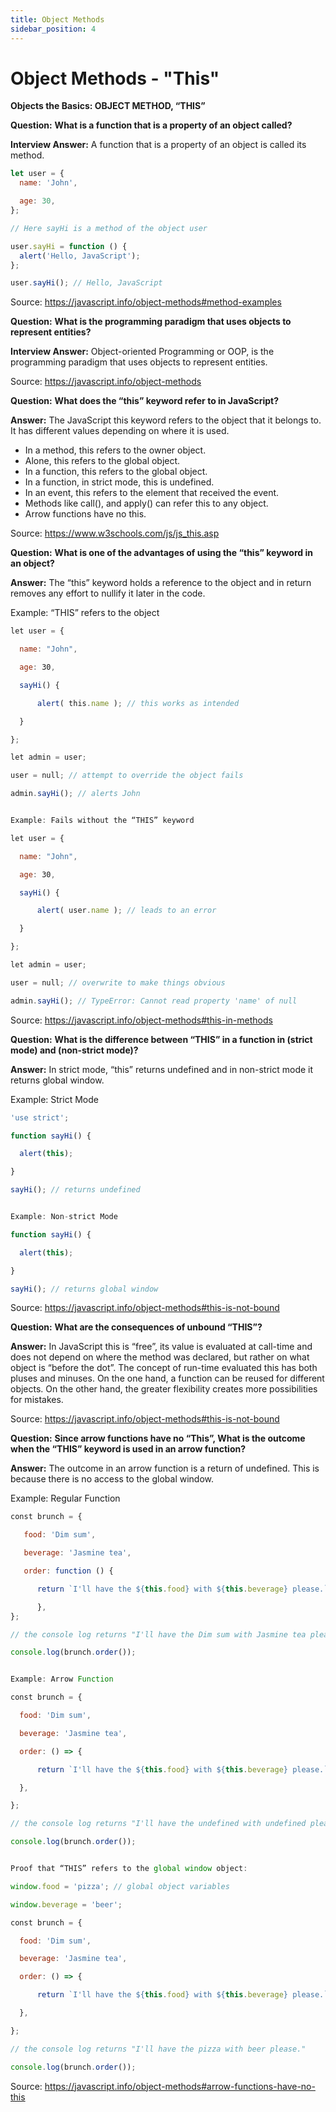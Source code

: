 ```yaml
---
title: Object Methods
sidebar_position: 4
---
```


# Object Methods - "This"

**Objects the Basics: OBJECT METHOD, “THIS”**

**Question:** **What is a function that is a property of an object called?**

**Interview Answer:** A function that is a property of an object is called its method.

```js
let user = {
  name: 'John',

  age: 30,
};

// Here sayHi is a method of the object user

user.sayHi = function () {
  alert('Hello, JavaScript');
};

user.sayHi(); // Hello, JavaScript
```

Source: <https://javascript.info/object-methods#method-examples>

**Question:** **What is the programming paradigm that uses objects to represent entities?**

**Interview Answer:** Object-oriented Programming or OOP, is the programming paradigm that uses objects to represent entities.

Source: <https://javascript.info/object-methods>

**Question:** **What does the “this” keyword refer to in JavaScript?**

**Answer:** The JavaScript this keyword refers to the object that it belongs to. It has different values depending on where it is used.

- In a method, this refers to the owner object.
- Alone, this refers to the global object.
- In a function, this refers to the global object.
- In a function, in strict mode, this is undefined.
- In an event, this refers to the element that received the event.
- Methods like call(), and apply() can refer this to any object.
- Arrow functions have no this.

Source: <https://www.w3schools.com/js/js_this.asp>

**Question:** **What is one of the advantages of using the “this” keyword in an object?**

**Answer:** The “this” keyword holds a reference to the object and in return removes any effort to nullify it later in the code.

Example: “THIS” refers to the object

```js
let user = {

  name: "John",

  age: 30,

  sayHi() {

      alert( this.name ); // this works as intended

  }

};

let admin = user;

user = null; // attempt to override the object fails

admin.sayHi(); // alerts John


Example: Fails without the “THIS” keyword

let user = {

  name: "John",

  age: 30,

  sayHi() {

      alert( user.name ); // leads to an error

  }

};

let admin = user;

user = null; // overwrite to make things obvious

admin.sayHi(); // TypeError: Cannot read property 'name' of null

```

Source: <https://javascript.info/object-methods#this-in-methods>

**Question:** **What is the difference between “THIS” in a function in (strict mode) and (non-strict mode)?**

**Answer:** In strict mode, “this” returns undefined and in non-strict mode it returns global window.

Example: Strict Mode

```js
'use strict';

function sayHi() {

  alert(this);

}

sayHi(); // returns undefined


Example: Non-strict Mode

function sayHi() {

  alert(this);

}

sayHi(); // returns global window
```

Source: <https://javascript.info/object-methods#this-is-not-bound>

**Question:** **What are the consequences of unbound “THIS”?**

**Answer:** In JavaScript this is “free”, its value is evaluated at call-time and does not depend on where the method was declared, but rather on what object is “before the dot”. The concept of run-time evaluated this has both pluses and minuses. On the one hand, a function can be reused for different objects. On the other hand, the greater flexibility creates more possibilities for mistakes.

Source: <https://javascript.info/object-methods#this-is-not-bound>

**Question:** **Since arrow functions have no “This”, What is the outcome when the “THIS” keyword is used in an arrow function?**

**Answer:** The outcome in an arrow function is a return of undefined. This is because there is no access to the global window.

Example: Regular Function

```js
const brunch = {

   food: 'Dim sum',

   beverage: 'Jasmine tea',

   order: function () {

      return `I'll have the ${this.food} with ${this.beverage} please.`;

      },
};

// the console log returns "I'll have the Dim sum with Jasmine tea please."

console.log(brunch.order());


Example: Arrow Function

const brunch = {

  food: 'Dim sum',

  beverage: 'Jasmine tea',

  order: () => {

      return `I'll have the ${this.food} with ${this.beverage} please.`;

  },

};

// the console log returns "I'll have the undefined with undefined please."

console.log(brunch.order());


Proof that “THIS” refers to the global window object:

window.food = 'pizza'; // global object variables

window.beverage = 'beer';

const brunch = {

  food: 'Dim sum',

  beverage: 'Jasmine tea',

  order: () => {

      return `I'll have the ${this.food} with ${this.beverage} please.`;

  },

};

// the console log returns "I'll have the pizza with beer please."

console.log(brunch.order());

```

Source: <https://javascript.info/object-methods#arrow-functions-have-no-this>
